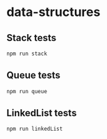 # data-structures

## Stack tests

```javascript
npm run stack
```

## Queue tests

```javascript
npm run queue
```

## LinkedList tests

```javascript
npm run linkedList
```
